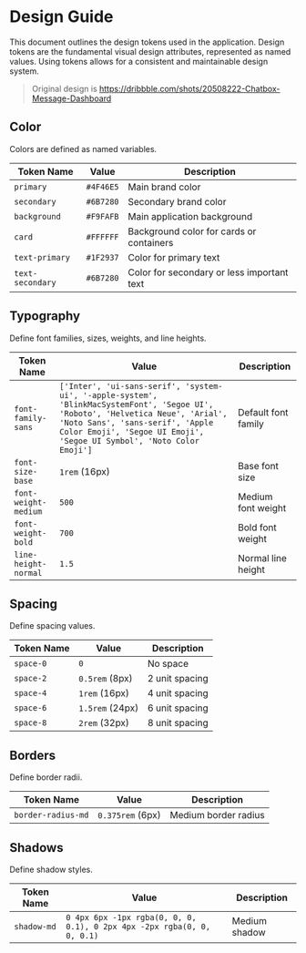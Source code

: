 # Design Guide

This document outlines the design tokens used in the application. Design tokens are the fundamental visual design attributes, represented as named values. Using tokens allows for a consistent and maintainable design system.

> Original design is https://dribbble.com/shots/20508222-Chatbox-Message-Dashboard

## Color

Colors are defined as named variables.

| Token Name       | Value     | Description                                |
| ---------------- | --------- | ------------------------------------------ |
| `primary`        | `#4F46E5` | Main brand color                           |
| `secondary`      | `#6B7280` | Secondary brand color                      |
| `background`     | `#F9FAFB` | Main application background                |
| `card`           | `#FFFFFF` | Background color for cards or containers   |
| `text-primary`   | `#1F2937` | Color for primary text                     |
| `text-secondary` | `#6B7280` | Color for secondary or less important text |

## Typography

Define font families, sizes, weights, and line heights.

| Token Name           | Value                                                                                                                                                                                                                                      | Description         |
| -------------------- | ------------------------------------------------------------------------------------------------------------------------------------------------------------------------------------------------------------------------------------------ | ------------------- |
| `font-family-sans`   | `['Inter', 'ui-sans-serif', 'system-ui', '-apple-system', 'BlinkMacSystemFont', 'Segoe UI', 'Roboto', 'Helvetica Neue', 'Arial', 'Noto Sans', 'sans-serif', 'Apple Color Emoji', 'Segoe UI Emoji', 'Segoe UI Symbol', 'Noto Color Emoji']` | Default font family |
| `font-size-base`     | `1rem` (16px)                                                                                                                                                                                                                              | Base font size      |
| `font-weight-medium` | `500`                                                                                                                                                                                                                                      | Medium font weight  |
| `font-weight-bold`   | `700`                                                                                                                                                                                                                                      | Bold font weight    |
| `line-height-normal` | `1.5`                                                                                                                                                                                                                                      | Normal line height  |

## Spacing

Define spacing values.

| Token Name | Value           | Description    |
| ---------- | --------------- | -------------- |
| `space-0`  | `0`             | No space       |
| `space-2`  | `0.5rem` (8px)  | 2 unit spacing |
| `space-4`  | `1rem` (16px)   | 4 unit spacing |
| `space-6`  | `1.5rem` (24px) | 6 unit spacing |
| `space-8`  | `2rem` (32px)   | 8 unit spacing |

## Borders

Define border radii.

| Token Name         | Value            | Description          |
| ------------------ | ---------------- | -------------------- |
| `border-radius-md` | `0.375rem` (6px) | Medium border radius |

## Shadows

Define shadow styles.

| Token Name  | Value                                                                  | Description   |
| ----------- | ---------------------------------------------------------------------- | ------------- |
| `shadow-md` | `0 4px 6px -1px rgba(0, 0, 0, 0.1), 0 2px 4px -2px rgba(0, 0, 0, 0.1)` | Medium shadow |
